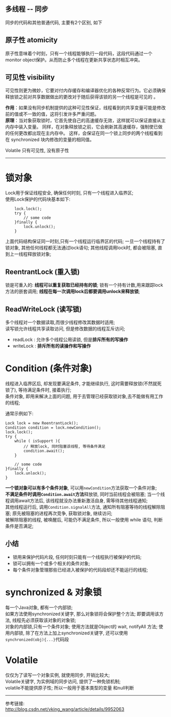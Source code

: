 多线程 -- 同步
------------

同步的代码和其他普通代码, 主要有2个区别, 如下
## 原子性 atomicity

原子性意味着个时刻，只有一个线程能够执行一段代码，这段代码通过一个monitor object保护。从而防止多个线程在更新共享状态时相互冲突。

## 可见性 visibility
可见性则更为微妙，它要对付内存缓存和编译器优化的各种反常行为。它必须确保释放锁之前对共享数据做出的更改对于随后获得该锁的另一个线程是可见的 。

**作用**：如果没有同步机制提供的这种可见性保证，线程看到的共享变量可能是修改前的值或不一致的值，这将引发许多严重问题。       
**原理**：当对象获取锁时，它首先使自己的高速缓存无效，这样就可以保证直接从主内存中装入变量。 同样，在对象释放锁之前，它会刷新其高速缓存，强制使已做的任何更改都出现在主内存中。 这样，会保证在同一个锁上同步的两个线程看到在 synchronized 块内修改的变量的相同值。    

Volatile 只有可见性, 没有原子性

--------------

# 锁对象
Lock用于保证线程安全, 确保任何时刻, 只有一个线程进入临界区;      
使用Lock保护的代码块基本如下:

        lock.lock();
        try {
            // some code
        }finally {
            lock.unlock();
        }

上面代码结构保证同一时刻,只有一个线程运行临界区的代码; 一旦一个线程持有了锁对象, 其他任何线程都无法通过lock语句; 其他线程调用lock时, 都会被阻塞, 直到上一线程释放锁对象;

## ReentrantLock (重入锁)
锁是可重入的: **线程可以重复获取已经持有的锁**;  锁有一个持有计数,用来跟踪lock方法的嵌套调用;  **线程在每一次调用lock后都要调用unlock来释放锁**;     

## ReadWriteLock (读写锁)
多个线程对一个数据读取,而很少线程修改其数据时适用;       
读写锁允许线程共享读取访问, 但是修改数据的线程互斥访问;       
- readLock :  允许多个线程公用读锁, 但是**排斥所有的写操作**   
- writeLock : **排斥所有的读操作和写操作**

# Condition (条件对象)
线程进入临界区后, 却发现要满足条件, 才能继续执行, 这时需要释放锁(不然就死锁了), 等待满足条件时, 接着执行;     
条件对象, 即用来解决上面的问题, 用于去管理已经获取锁对象,去不能做有用工作的线程;  

通常示例如下:

    Lock lock = new ReentrantLock();
    Condition condition = lock.newCondition();
    lock.lock();
    try {
        while ( isSupport ){
            // 释放lock, 同时阻塞该线程, 等待条件满足
            condition.await();
        }

        // some code
    }finally {
        lock.unlock();
    }  

**一个锁对象可以有多个条件对象**, 可以用`newCondition`方法获取一个条件对象;     
**不满足条件时调用`Condition.await`方法**释放锁, 同时当前线程会被阻塞; 当一个线程调用await方法后, 该线程就没办法重新激活自身, 需等待其他线程通知;        
其他线程运行后, 调用`Condition.signalAll`方法, 通知所有阻塞等待的线程解除阻塞; 原先被阻塞的进程再次竞争, 获取锁对象, 继续访问;     
被解除阻塞的线程, 被唤醒后, 可能仍不满足条件, 所以一般使用 while 语句, 判断条件是否满足;       

## 小结
- 锁用来保护代码片段, 任何时刻只能有一个线程执行被保护的代码;
- 锁可以拥有一个或多个相关的条件对象;
- 每个条件对象管理那些已经进入被保护的代码段却还不能运行的线程;


# synchronized & 对象锁
每一个Java对象, 都有一个内部锁;     
如果方法使用synchronized关键字, 那么对象锁将会保护整个方法; 即要调用该方法, 线程先必须获取该对象的对象锁;    
对象的内部锁,只有一个条件对象; 使用方法就是Object的 wait, notifyAll 方法;
使用内部锁, 除了在方法上加上synchronized关键字, 还可以使用`synchronized(obj){...}`代码段

# Volatile
仅仅为了读写一个对象实例, 就使用同步, 开销比较大;     
Volatile关键字, 为实例域的同步访问, 提供了一种免锁机制;      
volatile不能提供原子性; 所以一般用于基本类型的变量 和null判断


-----
参考链接:     
http://blog.csdn.net/vking_wang/article/details/9952063      
